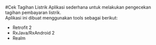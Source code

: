 #Cek Tagihan Listrik
Aplikasi sederhana untuk melakukan pengecekan tagihan pembayaran listrik.<br>
Aplikasi ini dibuat menggunakan tools sebagai berikut: 
<ul>
  <li>Retrofit 2</li>
  <li>RxJava/RxAndroid 2</li>
  <li>Realm</li>
</ul>
